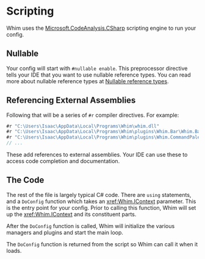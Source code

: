 # Scripting

Whim uses the [Microsoft.CodeAnalysis.CSharp](https://learn.microsoft.com/en-us/dotnet/api/microsoft.codeanalysis.csharp) scripting engine to run your config.

## Nullable

Your config will start with `#nullable enable`. This preprocessor directive tells your IDE that you want to use nullable reference types. You can read more about nullable reference types at [Nullable reference types](https://docs.microsoft.com/en-us/dotnet/csharp/nullable-references).

## Referencing External Assemblies

Following that will be a series of `#r` compiler directives. For example:

```csharp
#r "C:\Users\Isaac\AppData\Local\Programs\Whim\whim.dll"
#r "C:\Users\Isaac\AppData\Local\Programs\Whim\plugins\Whim.Bar\Whim.Bar.dll"
#r "C:\Users\Isaac\AppData\Local\Programs\Whim\plugins\Whim.CommandPalette\Whim.CommandPalette.dll"
// ...
```

These add references to external assemblies. Your IDE can use these to access code completion and documentation.

## The Code

The rest of the file is largely typical C# code. There are `using` statements, and a `DoConfig` function which takes an <xref:Whim.IContext> parameter. This is the entry point for your config. Prior to calling this function, Whim will set up the <xref:Whim.IContext> and its constituent parts.

After the `DoConfig` function is called, Whim will initialize the various managers and plugins and start the main loop.

The `DoConfig` function is returned from the script so Whim can call it when it loads.
